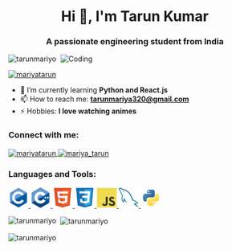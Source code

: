 <h1 align="center">Hi 👋, I'm Tarun Kumar</h1>
<h3 align="center">A passionate engineering student from India</h3>

<img align="right" alt="Coding" width="400" src="https://i.pinimg.com/originals/f1/e7/34/f1e734f9cade86fe737a9aa404ad5677.gif">

<p align="left"> 
  <img src="https://komarev.com/ghpvc/?username=tarunmariyo&label=Profile%20views&color=0e75b6&style=flat" alt="tarunmariyo" />
</p>

<p align="left"> 
  <a href="https://twitter.com/mariyatarun" target="blank">
    <img src="https://img.shields.io/twitter/follow/mariyatarun?logo=twitter&style=for-the-badge" alt="mariyatarun" />
  </a> 
</p>

- 🌱 I’m currently learning <b>Python and React.js</b>
- 📫 How to reach me: <b>tarunmariya320@gmail.com</b>
- ⚡ Hobbies: <b>I love watching animes </b>

<h3 align="left">Connect with me:</h3>
<p align="left">
  <a href="https://twitter.com/mariyatarun" target="blank">
    <img align="center" src="https://raw.githubusercontent.com/rahuldkjain/github-profile-readme-generator/master/src/images/icons/Social/twitter.svg" alt="mariyatarun" height="30" width="40" />
  </a>
  <a href="https://instagram.com/mariya_tarun" target="blank">
    <img align="center" src="https://raw.githubusercontent.com/rahuldkjain/github-profile-readme-generator/master/src/images/icons/Social/instagram.svg" alt="mariya_tarun" height="30" width="40" />
  </a>
</p>

<h3 align="left">Languages and Tools:</h3>
<p align="left">
  <a href="https://www.cprogramming.com/" target="_blank" rel="noreferrer">
    <img src="https://raw.githubusercontent.com/devicons/devicon/master/icons/c/c-original.svg" alt="c" width="40" height="40"/> 
  </a>
  <a href="https://www.w3schools.com/cpp/" target="_blank" rel="noreferrer">
    <img src="https://raw.githubusercontent.com/devicons/devicon/master/icons/cplusplus/cplusplus-original.svg" alt="cplusplus" width="40" height="40"/>
  </a>
  <a href="https://www.w3schools.com/html/" target="_blank" rel="noreferrer">
    <img src="https://raw.githubusercontent.com/devicons/devicon/master/icons/html5/html5-original.svg" alt="html" width="40" height="40"/>
  </a>
  <a href="https://www.w3schools.com/css/" target="_blank" rel="noreferrer">
    <img src="https://raw.githubusercontent.com/devicons/devicon/master/icons/css3/css3-original.svg" alt="css" width="40" height="40"/>
  </a>
  <a href="https://www.javascript.com/" target="_blank" rel="noreferrer">
    <img src="https://raw.githubusercontent.com/devicons/devicon/master/icons/javascript/javascript-original.svg" alt="javascript" width="40" height="40"/>
  </a>
  <a href="https://www.mysql.com/" target="_blank" rel="noreferrer">
    <img src="https://raw.githubusercontent.com/devicons/devicon/master/icons/mysql/mysql-original.svg" alt="mysql" width="40" height="40"/>
  </a>
  <a href="https://www.python.org/" target="_blank" rel="noreferrer">
    <img src="https://raw.githubusercontent.com/devicons/devicon/master/icons/python/python-original.svg" alt="python" width="40" height="40"/>
  </a>
</p>

<p>
  <img align="left" src="https://github-readme-stats.vercel.app/api/top-langs?username=tarunmariyo&show_icons=true&locale=en&layout=compact" alt="tarunmariyo" />
</p>

<p>&nbsp;
  <img align="center" src="https://github-readme-stats.vercel.app/api?username=tarunmariyo&show_icons=true&locale=en" alt="tarunmariyo" />
</p>

<p>
  <img align="center" src="https://github-readme-streak-stats.herokuapp.com/?user=tarunmariyo&" alt="tarunmariyo" />
</p>
